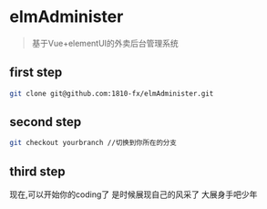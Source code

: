 # elmAdminister
> 基于Vue+elementUI的外卖后台管理系统
## first step
```bash
git clone git@github.com:1810-fx/elmAdminister.git
```
## second step
```bash
git checkout yourbranch //切换到你所在的分支
```
## third step
现在,可以开始你的coding了
是时候展现自己的风采了
大展身手吧少年
